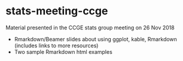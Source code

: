 # stats-meeting-ccge
Material presented in the CCGE stats group meeting on 26 Nov 2018
- Rmarkdown/Beamer slides about using ggplot, kable, Rmarkdown (includes links to more resources)
- Two sample Rmarkdown html examples
